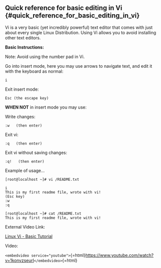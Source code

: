 ## Quick reference for basic editing in Vi {#quick_reference_for_basic_editing_in_vi}

Vi is a very basic (yet incredibly powerful) text editor that comes with
just about every single Linux Distribution. Using Vi allows you to avoid
installing other text editors.

**Basic Instructions:**

Note: Avoid using the number pad in Vi.

Go into insert mode, here you may use arrows to navigate text, and edit
it with the keyboard as normal:

    i

Exit insert mode:

    Esc (the escape key)

**WHEN NOT** in insert mode you may use:

Write changes:

    :w   (then enter)

Exit vi:

    :q   (then enter)

Exit vi without saving changes:

    :q!   (then enter)

Example of usage\...

    [root@localhost ~]# vi /README.txt

    i
    This is my first readme file, wrote with vi!
    (Esc key)
    :w
    :q

    [root@localhost ~]# cat /README.txt
    This is my first readme file, wrote with vi!

External Video Link:

[Linux Vi - Basic Tutorial](https://www.youtube.com/watch?v=1konvzseurI)

Video:

`<embedvideo service="youtube">`{=html}<https://www.youtube.com/watch?v=1konvzseurI>`</embedvideo>`{=html}
